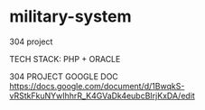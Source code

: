 # military-system
304 project

TECH STACK:  PHP + ORACLE

304 PROJECT GOOGLE DOC
https://docs.google.com/document/d/1BwqkS-vRStkFkuNYwIhhrR_K4GVaDk4eubcBIrjKxDA/edit
